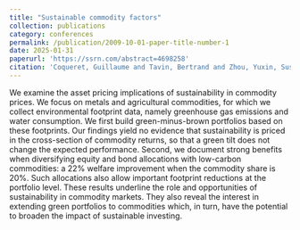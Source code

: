 ```yaml
---
title: "Sustainable commodity factors"
collection: publications
category: conferences
permalink: /publication/2009-10-01-paper-title-number-1
date: 2025-01-31
paperurl: 'https://ssrn.com/abstract=4698258'
citation: 'Coqueret, Guillaume and Tavin, Bertrand and Zhou, Yuxin, Sustainable commodity factors (January 31, 2025). Available at SSRN: https://ssrn.com/abstract=4698258 or http://dx.doi.org/10.2139/ssrn.4698258'
---
```


We examine the asset pricing implications of sustainability in commodity prices. We focus on metals and agricultural commodities, for which we collect environmental footprint data, namely greenhouse gas emissions and water consumption. We first build green-minus-brown portfolios based on these footprints. Our findings yield no evidence that sustainability is priced in the cross-section of commodity returns, so that a green tilt does not change the expected performance. Second, we document strong benefits when diversifying equity and bond allocations with low-carbon commodities: a 22% welfare improvement when the commodity share is 20%. Such allocations also allow important footprint reductions at the portfolio level. These results underline the role and opportunities of sustainability in commodity markets. They also reveal the interest in extending green portfolios to commodities which, in turn, have the potential to broaden the impact of sustainable investing.

